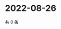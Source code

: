 # 2022-08-26

共 0 条

<!-- BEGIN WEIBO -->
<!-- 最后更新时间 Fri Aug 26 2022 16:21:12 GMT+0800 (China Standard Time) -->

<!-- END WEIBO -->
